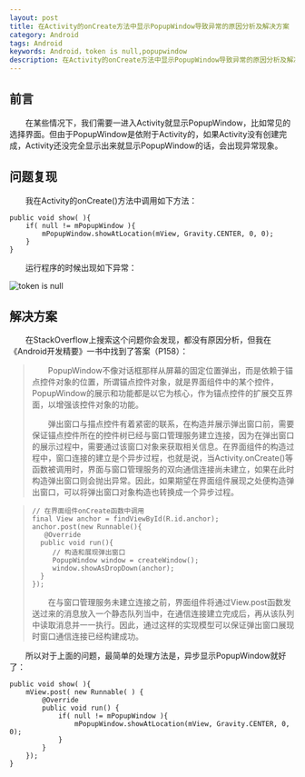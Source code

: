 ```yaml
---
layout: post
title: 在Activity的onCreate方法中显示PopupWindow导致异常的原因分析及解决方案
category: Android
tags: Android
keywords: Android，token is null,popupwindow
description: 在Activity的onCreate方法中显示PopupWindow导致异常的原因分析及解决方案
---
```


## 前言
&emsp;&emsp;在某些情况下，我们需要一进入Activity就显示PopupWindow，比如常见的选择界面。但由于PopupWindow是依附于Activity的，如果Activity没有创建完成，Activity还没完全显示出来就显示PopupWindow的话，会出现异常现象。

## 问题复现
&emsp;&emsp;我在Activity的onCreate()方法中调用如下方法：

	public void show( ){
		if( null != mPopupWindow ){
			mPopupWindow.showAtLocation(mView, Gravity.CENTER, 0, 0);
		}
	}

&emsp;&emsp;运行程序的时候出现如下异常：

![token is null](http://img.my.csdn.net/uploads/201412/30/1419942066_6251.jpg)

## 解决方案

&emsp;&emsp;在StackOverflow上搜索这个问题你会发现，都没有原因分析，但我在《Android开发精要》一书中找到了答案（P158）：

> &emsp;&emsp;PopupWindow不像对话框那样从屏幕的固定位置弹出，而是依赖于锚点控件对象的位置，所谓锚点控件对象，就是界面组件中的某个控件，PopupWindow的展示和功能都是以它为核心，作为锚点控件的扩展交互界面，以增强该控件对象的功能。
> 
> &emsp;&emsp;弹出窗口与描点控件有着紧密的联系，在构造并展示弹出窗口前，需要保证锚点控件所在的控件树已经与窗口管理服务建立连接，因为在弹出窗口的展示过程中，需要通过该窗口对象来获取相关信息。在界面组件的构造过程中，窗口连接的建立是个异步过程，也就是说，当Activity.onCreate()等函数被调用时，界面与窗口管理服务的双向通信连接尚未建立，如果在此时构造弹出窗口则会抛出异常。因此，如果期望在界面组件展现之处便构造弹出窗口，可以将弹出窗口对象构造也转换成一个异步过程。

>     // 在界面组件onCreate函数中调用
>     final View anchor = findViewById(R.id.anchor);
>     anchor.post(new Runnable(){
>        @Override
>       public void run(){
>          // 构造和展现弹出窗口
>          PopupWindow window = createWindow();
>          window.showAsDropDown(anchor);
>       }
>     });
>     
> &emsp;&emsp;在与窗口管理服务未建立连接之前，界面组件将通过View.post函数发送过来的消息放入一个静态队列当中，在通信连接建立完成后，再从该队列中读取消息并一一执行。因此，通过这样的实现模型可以保证弹出窗口展现时窗口通信连接已经构建成功。

&emsp;&emsp;所以对于上面的问题，最简单的处理方法是，异步显示PopupWindow就好了：

	public void show( ){
		mView.post( new Runnable( ) {
			@Override
			public void run() {
				if( null != mPopupWindow ){
					mPopupWindow.showAtLocation(mView, Gravity.CENTER, 0, 0);
				}
			}
		});
	}